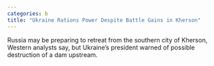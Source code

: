 ```yaml
---
categories: b
title: "Ukraine Rations Power Despite Battle Gains in Kherson"
---
```

Russia may be preparing to retreat from the southern city of Kherson, Western analysts say, but Ukraine’s president warned of possible destruction of a dam upstream.